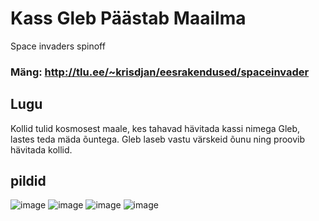 # Kass Gleb Päästab Maailma
Space invaders spinoff
### Mäng: http://tlu.ee/~krisdjan/eesrakendused/spaceinvader
## Lugu
Kollid tulid kosmosest maale, kes tahavad hävitada kassi nimega Gleb, lastes teda mäda õuntega. Gleb laseb vastu värskeid õunu ning proovib hävitada kollid.
## pildid
![image](https://github.com/krisdjan/spaceinvader/assets/146323487/a3bc1483-f761-4499-8f59-0e216c3bec4d)
![image](https://github.com/krisdjan/spaceinvader/assets/146323487/2a844bee-4370-45e8-a2d2-a4b822df4dff)
![image](https://github.com/krisdjan/spaceinvader/assets/146323487/80c51a01-560a-444d-ab13-590acae81a7a)
![image](https://github.com/krisdjan/spaceinvader/assets/146323487/21256faf-7e34-40cb-aed5-f77e5b368d33)

